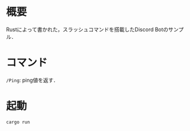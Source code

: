 # 概要
Rustによって書かれた，スラッシュコマンドを搭載したDiscord Botのサンプル．

# コマンド
`/Ping`: ping値を返す．

# 起動
```
cargo run
```
